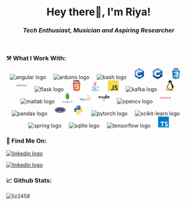 <h1 align="center">Hey there👋, I'm Riya!</h1>
<h3 align="center"><i>Tech Enthusiast, Musician and Aspiring Researcher</i></h3>
<br>
<h3 align="left">⚒ What I Work With:</h3>

<div align="center">
  <img src="https://angular.io/assets/images/logos/angular/angular.svg" height="30" alt="angular logo"  />
  <img width="12" />
  <img src="https://cdn.worldvectorlogo.com/logos/arduino-1.svg" height="30" alt="arduino logo"  />
  <img width="12" />
  <img src="https://www.vectorlogo.zone/logos/gnu_bash/gnu_bash-icon.svg" height="30" alt="bash logo"  />
  <img width="12" />
  <img src="https://raw.githubusercontent.com/devicons/devicon/master/icons/c/c-original.svg" height="30" alt="c logo"  />
  <img width="12" />
  <img src="https://raw.githubusercontent.com/devicons/devicon/master/icons/cplusplus/cplusplus-original.svg" height="30" alt="cplusplus logo"  />
  <img width="12" />
  <img src="https://raw.githubusercontent.com/devicons/devicon/master/icons/css3/css3-original-wordmark.svg" height="30" alt="css3 logo"  />
  <img width="12" />
  <img src="https://raw.githubusercontent.com/devicons/devicon/master/icons/express/express-original-wordmark.svg" height="30" alt="express logo"  />
  <img width="12" />
  <img src="https://www.vectorlogo.zone/logos/pocoo_flask/pocoo_flask-icon.svg" height="30" alt="flask logo"  />
  <img width="12" />
  <img src="https://raw.githubusercontent.com/devicons/devicon/master/icons/html5/html5-original-wordmark.svg" height="30" alt="html5 logo"  />
  <img width="12" />
  <img src="https://raw.githubusercontent.com/devicons/devicon/master/icons/java/java-original.svg" height="30" alt="java logo"  />
  <img width="12" />
  <img src="https://raw.githubusercontent.com/devicons/devicon/master/icons/javascript/javascript-original.svg" height="30" alt="javascript logo"  />
  <img width="12" />
  <img src="https://www.vectorlogo.zone/logos/apache_kafka/apache_kafka-icon.svg" height="30" alt="kafka logo"  />
  <img width="12" />
  <img src="https://raw.githubusercontent.com/devicons/devicon/master/icons/linux/linux-original.svg" height="30" alt="linux logo"  />
  <img width="12" />
  <img src="https://upload.wikimedia.org/wikipedia/commons/2/21/Matlab_Logo.png" height="30" alt="matlab logo"  />
  <img width="12" />
  <img src="https://raw.githubusercontent.com/devicons/devicon/master/icons/mongodb/mongodb-original-wordmark.svg" height="30" alt="mongodb logo"  />
  <img width="12" />
  <img src="https://raw.githubusercontent.com/devicons/devicon/master/icons/mysql/mysql-original-wordmark.svg" height="30" alt="mysql logo"  />
  <img width="12" />
  <img src="https://raw.githubusercontent.com/devicons/devicon/master/icons/nodejs/nodejs-original-wordmark.svg" height="30" alt="nodejs logo"  />
  <img width="12" />
  <img src="https://www.vectorlogo.zone/logos/opencv/opencv-icon.svg" height="30" alt="opencv logo"  />
  <img width="12" />
  <img src="https://raw.githubusercontent.com/devicons/devicon/master/icons/oracle/oracle-original.svg" height="30" alt="oracle logo"  />
  <img width="12" />
  <img src="https://upload.wikimedia.org/wikipedia/commons/e/ed/Pandas_logo.svg" height="30" alt="pandas logo" />
  <img width="12" />
  <img src="https://raw.githubusercontent.com/devicons/devicon/master/icons/php/php-original.svg" height="30" alt="php logo"  />
  <img width="12" />
  <img src="https://raw.githubusercontent.com/devicons/devicon/master/icons/python/python-original.svg" height="30" alt="python logo"  />
  <img width="12" />
  <img src="https://www.vectorlogo.zone/logos/pytorch/pytorch-icon.svg" height="30" alt="pytorch logo"  />
  <img width="12" />
  <img src="https://upload.wikimedia.org/wikipedia/commons/0/05/Scikit_learn_logo_small.svg" height="30" alt="scikit-learn logo"  />
  <img width="12" />
  <img src="https://www.vectorlogo.zone/logos/springio/springio-icon.svg" height="30" alt="spring logo"  />
  <img width="12" />
  <img src="https://www.vectorlogo.zone/logos/sqlite/sqlite-icon.svg" height="30" alt="sqlite logo"  />
  <img width="12" />
  <img src="https://www.vectorlogo.zone/logos/tensorflow/tensorflow-icon.svg" height="30" alt="tensorflow logo"  />
  <img width="12" />
  <img src="https://raw.githubusercontent.com/devicons/devicon/master/icons/typescript/typescript-original.svg" height="30" alt="typescript logo"  />
</div>



<h3 align="left">👀 Find Me On:</h3>

<div align="left">
  <a href="https://www.kaggle.com/rk7777">
 <img src="https://img.shields.io/static/v1?message=Kaggle&logo=kaggle&label=&color=white&logoColor=blue&labelColor=&style=for-the-badge" height="35" alt="linkedin logo" /> </a>
  
  <a href="https://www.linkedin.com/in/riya-elizabeth-kuriyan/"><img src="https://img.shields.io/static/v1?message=LinkedIn&logo=linkedin&label=&color=0077B5&logoColor=white&labelColor=&style=for-the-badge" height="35" alt="linkedin logo"  /> </a>
</div>

###

<h3 align="left">📈 Github Stats:</h3>

<div><img align="center" src="https://github-readme-stats.vercel.app/api/top-langs?username=liz2408&show_icons=true&locale=en&layout=compact" alt="liz2458" /></div>
